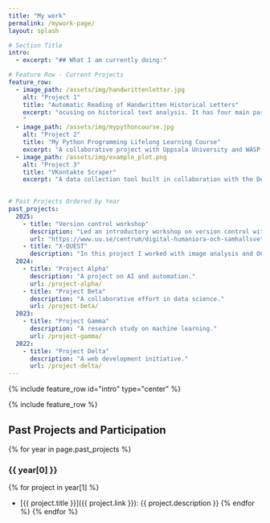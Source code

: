```yaml
---
title: "My work"
permalink: /mywork-page/
layout: splash

# Section Title
intro:
  - excerpt: "## What I am currently doing:"

# Feature Row - Current Projects
feature_row:
  - image_path: /assets/img/handwrittenletter.jpg
    alt: "Project 1"
    title: "Automatic Reading of Handwritten Historical Letters"
    excerpt: "ocusing on historical text analysis. It has four main parts: handwritten text recognition, translation (from 1700s Swedish to English), summarization, and NER. To tackle this, I’m using a mix of computer vision and language models.
    "
  - image_path: /assets/img/mypythoncourse.jpg
    alt: "Project 2"
    title: "My Python Programming Lifelong Learning Course"
    excerpt: "A collaborative project with Uppsala University and WASP-ED. The course is designed to help students learn how to use Python libraries effectively. I decided to focus on libraries for scientific programming and data analysis, giving students practical tools to work with real-world data."
  - image_path: /assets/img/example_plot.png
    alt: "Project 3"
    title: "VKontakte Scraper"
    excerpt: "A data collection tool built in collaboration with the Dept. of Informatics and Media at UU. I developed the first-ever bulk VKontakte web scraper for extracting data from a non-Western social media platform, making large-scale data collection more efficient and accessible."
    

# Past Projects Ordered by Year
past_projects:
  2025:
    - title: "Version control workshop"
      description: "Led an introductory workshop on version control with Git and GitHub"
      url: "https://www.uu.se/centrum/digital-humaniora-och-samhallsvetenskap/kalendarium/arkiv/2025-03-19-introduction-to-version-control-with-git--github"
    - title: "X-QUEST"
      description: "In this project I worked with image analysis and OCR to digitalise pictures of periodicals."
  2024:
    - title: "Project Alpha"
      description: "A project on AI and automation."
      url: /project-alpha/
    - title: "Project Beta"
      description: "A collaborative effort in data science."
      url: /project-beta/
  2023:
    - title: "Project Gamma"
      description: "A research study on machine learning."
      url: /project-gamma/
  2022:
    - title: "Project Delta"
      description: "A web development initiative."
      url: /project-delta/
---
```


{% include feature_row id="intro" type="center" %}

{% include feature_row %}

## Past Projects and Participation

{% for year in page.past_projects %}
### {{ year[0] }}
{% for project in year[1] %}
- [{{ project.title }}]({{ project.link }}): {{ project.description }}
{% endfor %}
{% endfor %}


